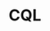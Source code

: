 ---
layout: startup_page
title: "CQL"
id: "cqlcorp.com"
permalink: "/cqlcqlcorp.com04062025/"
website: "https://www.cqlcorp.com/"
funding_round: "Strategic Growth Investment"
funding_amount: ""
investors: "Superstep Capital"
about: "CQL is a leading digital commerce agency providing holistic solutions to enhance customer experiences and drive business outcomes for D2C brands and B2B corporations. They offer integrated services across strategy, user experience, performance marketing, and technology capabilities with partners like Shopify, Salesforce, and BigCommerce. CQL serves a roster of leading US and global brands."
markets: "Digital Commerce, E-commerce, Marketing, Technology, Information and Internet"
hq: "Grand Rapids, Michigan, United States"
founded_year: "1995"
linkedin: "https://www.linkedin.com/company/cql"
twitter: "https://twitter.com/cql"
instagram: ""
facebook: "https://www.facebook.com/CQLsoftware/"
crunchbase: "https://www.crunchbase.com/organization/cql"
pitchbook: ""

# SEO Optimization
meta_title: "CQL - Strategic Growth Investment"
meta_description: "CQL, CQL is a leading digital commerce agency providing holistic solutions to enhance customer experiences and drive business outcomes for D2C brands and B..."
meta_keywords: "CQL, Digital Commerce, E-commerce, Marketing, Technology, Information and Internet, Strategic Growth Investment funding"
canonical_url: "https://pkprojectstartups.github.io/projectstartups.com/cqlcqlcorp.com04062025/"
---